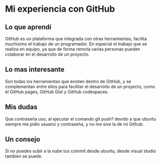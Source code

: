 # Mi experiencia con  GitHub

## Lo que aprendí
GitHub es un plataforma que integrada con otras herramientas, facilita muchisimo el trabajo de un programador. En especial el trabajo que se realiza en equipo, ya que de forma remota varias personas pueden colaborar en el desarrollo de un proyecto.

## Lo mas interesante
Son todas los herramientas que existen dentro de GitHub, y se complementan entre ellos para facilitar el desarrollo de un proyecto, como el GitHub pages, GitHub Gist y  GitHub codespaces.

## Mis dudas
Que contraseña uso, al ejecutar el comando git push? devido a que ubuntu siempre me pidio usuario y contraseña, y no me sive la de mi Github.

## Un consejo
Si no puedes subir a la nube tus commit desde ubuntu, desde visual studio tambien se puede.